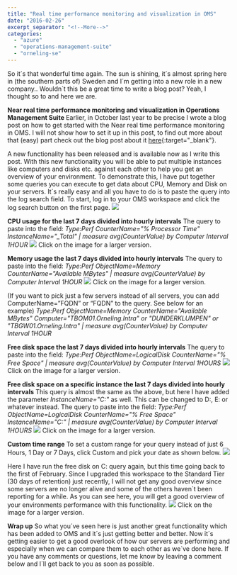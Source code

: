 ```yaml
---
title: "Real time performance monitoring and visualization in OMS"
date: "2016-02-26"
excerpt_separator: "<!--More-->"
categories: 
  - "azure"
  - "operations-management-suite"
  - "orneling-se"
---
```


So it´s that wonderful time again. The sun is shining, it´s almost spring here in (the southern parts of) Sweden and I´m getting into a new role in a new company.. Wouldn´t this be a great time to write a blog post? Yeah, I thought so to and here we are.
<!--More-->
**Near real time performance monitoring and visualization in Operations Management Suite** Earlier, in October last year to be precise I wrote a blog post on how to get started with the Near real time performance monitoring in OMS. I will not show how to set it up in this post, to find out more about that (easy) part check out the blog post about it [here](https://blog.orneling.se/2015/10/near-real-time-performance-monitoring-in-oms){:target="_blank"}.

A new functionality has been released and is available now as I write this post. With this new functionality you will be able to put multiple instances like computers and disks etc. against each other to help you get an overview of your environment. To demonstrate this, I have put together some queries you can execute to get data about CPU, Memory and Disk on your servers. It´s really easy and all you have to do is to paste the query into the log search field. To start, log in to your OMS workspace and click the log search button on the first page.
![](https://blog.orneling.se/assets/images/2016/02/Log-Search.jpg)

**CPU usage for the last 7 days divided into hourly intervals** The query to paste into the field: _Type:Perf CounterName="% Processor Time" InstanceName="\_Total" | measure avg(CounterValue) by Computer Interval 1HOUR_ 
![](https://blog.orneling.se/assets/images/2016/02/1.jpg) Click on the image for a larger version.

**Memory usage the last 7 days divided into hourly intervals** The query to paste into the field: _Type:Perf ObjectName=Memory CounterName="Available MBytes" | measure avg(CounterValue) by Computer Interval 1HOUR_ 
![](https://blog.orneling.se/assets/images/2016/02/2.jpg) Click on the image for a larger version.

(If you want to pick just a few servers instead of all servers, you can add ComputerName=”FQDN” or “FQDN” to the query. See below for an example) _Type:Perf ObjectName=Memory CounterName="Available MBytes" Computer="TBOM01.Orneling.Intra" or "DUNDERKLUMPEN" or "TBGW01.Orneling.Intra" | measure avg(CounterValue) by Computer Interval 1HOUR_

**Free disk space the last 7 days divided into hourly intervals** The query to paste into the field: _Type:Perf ObjectName=LogicalDisk CounterName="% Free Space" | measure avg(CounterValue) by Computer Interval 1HOURS_ 
![](https://blog.orneling.se/assets/images/2016/02/3.jpg) Click on the image for a larger version.

**Free disk space on a specific instance the last 7 days divided into hourly intervals** This query is almost the same as the above, but here I have added the parameter _InstanceName="C:"_ as well. This can be changed to D:, E: or whatever instead. The query to paste into the field: _Type:Perf ObjectName=LogicalDisk CounterName="% Free Space" InstanceName="C:" | measure avg(CounterValue) by Computer Interval 1HOURS_ 
![](https://blog.orneling.se/assets/images/2016/02/4.jpg) Click on the image for a larger version.

 **Custom time range** To set a custom range for your query instead of just 6 Hours, 1 Day or 7 Days, click Custom and pick your date as shown below. 
 ![](https://blog.orneling.se/assets/images/2016/02/Custom-time-frame.png)

Here I have run the free disk on C: query again, but this time going back to the first of February. Since I upgraded this workspace to the Standard Tier (30 days of retention) just recently, I will not get any good overview since some servers are no longer alive and some of the others haven´t been reporting for a while. As you can see here, you will get a good overview of your environments performance with this functionality. 
![](https://blog.orneling.se/assets/images/2016/02/6.jpg) Click on the image for a larger version.

**Wrap up** So what you´ve seen here is just another great functionality which has been added to OMS and it´s just getting better and better. Now it´s getting easier to get a good overlook of how our servers are performing and especially when we can compare them to each other as we´ve done here. If you have any comments or questions, let me know by leaving a comment below and I´ll get back to you as soon as possible.
